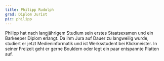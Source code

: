 ```yaml
---
title: Philipp Rudolph
grad: Diplom Jurist
pic: philipp
---
```


Philipp hat nach langjährigem Studium sein erstes Staatsexamen und ein Barkeeper Diplom erlangt. Da ihm Jura auf Dauer zu langweilig wurde, studiert er jetzt Medieninformatik und ist Werksstudent bei Klickmeister. In seiner Freizeit geht er gerne Bouldern oder legt ein paar entspannte Platten auf.
